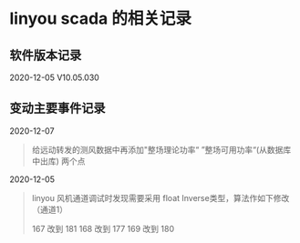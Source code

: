 
# linyou scada 的相关记录

## 软件版本记录

2020-12-05  V10.05.030






## 变动主要事件记录

2020-12-07

>   给远动转发的测风数据中再添加"整场理论功率“ ”整场可用功率“(从数据库中出库)
>   两个点

2020-12-05

>   linyou 风机通道调试时发现需要采用 float Inverse类型，算法作如下修改（通道1）
>   
>   167  改到 181
>   168  改到 177
>   169  改到 180

